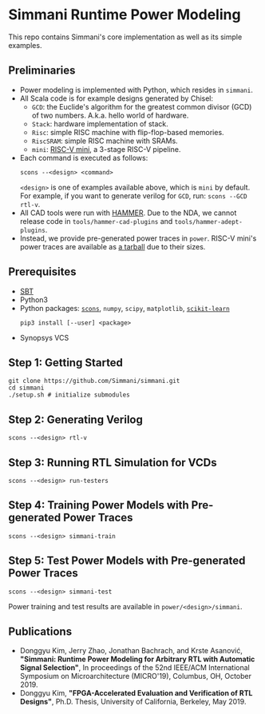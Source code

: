 # Simmani Runtime Power Modeling

This repo contains Simmani's core implementation as well as its simple examples.

## Preliminaries

* Power modeling is implemented with Python, which resides in `simmani`.
* All Scala code is for example designs generated by Chisel:
  - `GCD`: the Euclide's algorithm for the greatest common divisor (GCD) of two numbers. A.k.a. hello world of hardware.
  - `Stack`: hardware implementation of stack.
  - `Risc`: simple RISC machine with flip-flop-based memories.
  - `RiscSRAM`: simple RISC machine with SRAMs.
  - `mini`: [RISC-V mini](https://github.com/ucb-bar/riscv-mini.git), a 3-stage RISC-V pipeline.
* Each command is executed as follows:
   ```
  scons --<design> <command>
  ```
  `<design>` is one of examples available above, which is `mini` by default. For example, if you want to generate verilog for `GCD`, run: `scons --GCD rtl-v`.
* All CAD tools were run with [HAMMER](https://github.com/ucb-bar/hammer.git). Due to the NDA, we cannot release code in `tools/hammer-cad-plugins` and `tools/hammer-adept-plugins`.
* Instead, we provide pre-generated power traces in `power`. RISC-V mini's power traces are available as [a tarball](https://github.com/Simmani/riscv-mini-power-traces.git) due to their sizes.

## Prerequisites
* [SBT](scala-sbt.org)
* Python3
* Python packages: [`scons`](https://scons.org), `numpy`, `scipy`, `matplotlib`, [`scikit-learn`](https://scikit-learn.org)
  ```
  pip3 install [--user] <package>
  ```
* Synopsys VCS

## Step 1: Getting Started
```
git clone https://github.com/Simmani/simmani.git
cd simmani
./setup.sh # initialize submodules
```

## Step 2: Generating Verilog
```
scons --<design> rtl-v
```

## Step 3: Running RTL Simulation for VCDs
```
scons --<design> run-testers
```

## Step 4: Training Power Models with Pre-generated Power Traces
```
scons --<design> simmani-train
```

## Step 5: Test Power Models with Pre-generated Power Traces
```
scons --<design> simmani-test
```
Power training and test results are available in `power/<design>/simmani`.

## Publications

* Donggyu Kim, Jerry Zhao, Jonathan Bachrach, and Krste Asanović, **"Simmani: Runtime Power Modeling for Arbitrary RTL with Automatic Signal Selection"**, In proceedings of the 52nd IEEE/ACM International Symposium on Microarchitecture (MICRO'19), Columbus, OH, October 2019.
* Donggyu Kim, **"FPGA-Accelerated Evaluation and Verification of RTL Designs"**, Ph.D. Thesis, University of California, Berkeley, May 2019.
